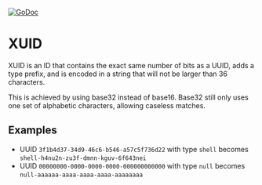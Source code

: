 [![GoDoc](https://godoc.org/github.com/KarpelesLab/xuid?status.svg)](https://godoc.org/github.com/KarpelesLab/xuid)

# XUID

XUID is an ID that contains the exact same number of bits as a UUID, adds a type prefix, and is encoded in a string that will not be larger than 36 characters.

This is achieved by using base32 instead of base16. Base32 still only uses one set of alphabetic characters, allowing caseless matches.

## Examples

* UUID `3f1b4d37-34d9-46c6-b546-a57c5f736d22` with type `shell` becomes `shell-h4nu2n-zu3f-dmnn-kguv-6f643nei`
* UUID `00000000-0000-0000-0000-000000000000` with type `null` becomes `null-aaaaaa-aaaa-aaaa-aaaa-aaaaaaaa`
